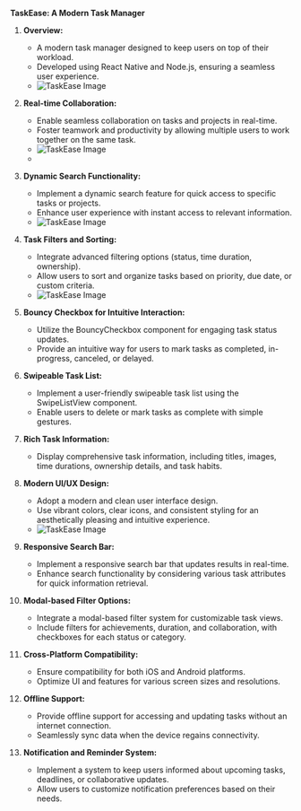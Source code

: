 **TaskEase: A Modern Task Manager**

1. **Overview:**
   - A modern task manager designed to keep users on top of their workload.
   - Developed using React Native and Node.js, ensuring a seamless user experience.
   - ![TaskEase Image](https://github.com/Nikhildotasara/TaskEase/blob/main/assets/WhatsApp%20Image%202024-01-30%20at%2010.37.17%20PM.jpeg?raw=true)

2. **Real-time Collaboration:**
   - Enable seamless collaboration on tasks and projects in real-time.
   - Foster teamwork and productivity by allowing multiple users to work together on the same task.
   - ![TaskEase Image](https://github.com/Nikhildotasara/TaskEase/blob/main/assets/WhatsApp%20Image%202024-01-30%20at%2010.37.30%20PM.jpeg?raw=true)
   - 

3. **Dynamic Search Functionality:**
   - Implement a dynamic search feature for quick access to specific tasks or projects.
   - Enhance user experience with instant access to relevant information.
   - ![TaskEase Image](https://github.com/Nikhildotasara/TaskEase/blob/main/assets/WhatsApp%20Image%202024-01-30%20at%2010.37.48%20PM.jpeg?raw=true)

4. **Task Filters and Sorting:**
   - Integrate advanced filtering options (status, time duration, ownership).
   - Allow users to sort and organize tasks based on priority, due date, or custom criteria.
   - ![TaskEase Image](https://github.com/Nikhildotasara/TaskEase/blob/main/assets/WhatsApp%20Image%202024-01-30%20at%2010.37.56%20PM.jpeg?raw=true)

5. **Bouncy Checkbox for Intuitive Interaction:**
   - Utilize the BouncyCheckbox component for engaging task status updates.
   - Provide an intuitive way for users to mark tasks as completed, in-progress, canceled, or delayed.

6. **Swipeable Task List:**
   - Implement a user-friendly swipeable task list using the SwipeListView component.
   - Enable users to delete or mark tasks as complete with simple gestures.

7. **Rich Task Information:**
   - Display comprehensive task information, including titles, images, time durations, ownership details, and task habits.

8. **Modern UI/UX Design:**
   - Adopt a modern and clean user interface design.
   - Use vibrant colors, clear icons, and consistent styling for an aesthetically pleasing and intuitive experience.
   - ![TaskEase Image](https://github.com/Nikhildotasara/TaskEase/blob/main/assets/WhatsApp%20Image%202024-01-30%20at%2010.38.01%20PM.jpeg?raw=true)

9. **Responsive Search Bar:**
   - Implement a responsive search bar that updates results in real-time.
   - Enhance search functionality by considering various task attributes for quick information retrieval.

10. **Modal-based Filter Options:**
    - Integrate a modal-based filter system for customizable task views.
    - Include filters for achievements, duration, and collaboration, with checkboxes for each status or category.

11. **Cross-Platform Compatibility:**
    - Ensure compatibility for both iOS and Android platforms.
    - Optimize UI and features for various screen sizes and resolutions.

12. **Offline Support:**
    - Provide offline support for accessing and updating tasks without an internet connection.
    - Seamlessly sync data when the device regains connectivity.

13. **Notification and Reminder System:**
    - Implement a system to keep users informed about upcoming tasks, deadlines, or collaborative updates.
    - Allow users to customize notification preferences based on their needs.

   
      
